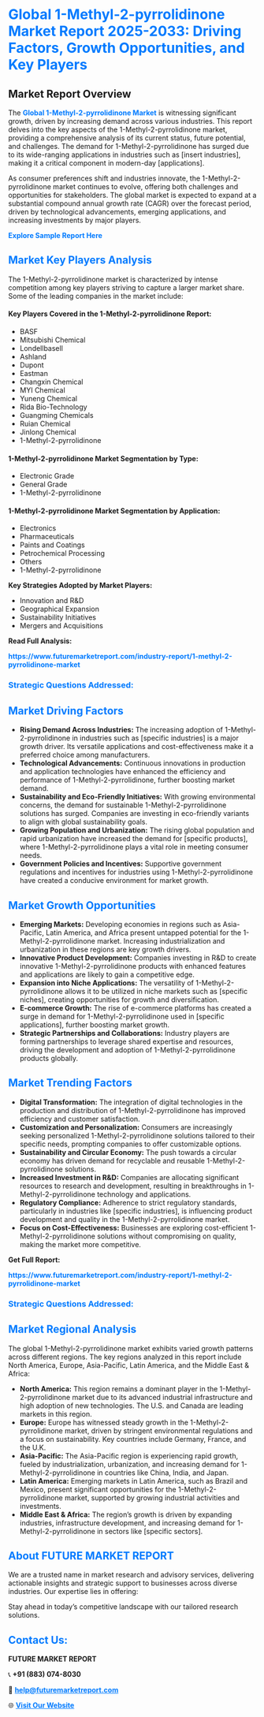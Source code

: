 <h1 style="color: #007BFF;">Global 1-Methyl-2-pyrrolidinone Market Report 2025-2033: Driving Factors, Growth Opportunities, and Key Players</h1>

<section id="overview">
<h2>Market Report Overview</h2>
<p>The <a href="https://www.futuremarketreport.com/industry-report/1-methyl-2-pyrrolidinone-market" style="color: #007BFF; text-decoration: none;"><strong>Global 1-Methyl-2-pyrrolidinone Market</strong></a> is witnessing significant growth, driven by increasing demand across various industries. This report delves into the key aspects of the 1-Methyl-2-pyrrolidinone market, providing a comprehensive analysis of its current status, future potential, and challenges. The demand for 1-Methyl-2-pyrrolidinone has surged due to its wide-ranging applications in industries such as [insert industries], making it a critical component in modern-day [applications].</p>
<p>As consumer preferences shift and industries innovate, the 1-Methyl-2-pyrrolidinone market continues to evolve, offering both challenges and opportunities for stakeholders. The global market is expected to expand at a substantial compound annual growth rate (CAGR) over the forecast period, driven by technological advancements, emerging applications, and increasing investments by major players.</p>
</section>

<section id="overview">
<p><a href="https://www.futuremarketreport.com/request-sample/reportId=90103" style="color: #007BFF; text-decoration: none;"><strong>Explore Sample Report Here</strong></a></p>
</section>

<section id="key-players">
<h2 style="color: #007BFF;">Market Key Players Analysis</h2>
<p>The 1-Methyl-2-pyrrolidinone market is characterized by intense competition among key players striving to capture a larger market share. Some of the leading companies in the market include:</p>
<h4>Key Players Covered in the 1-Methyl-2-pyrrolidinone Report:</h4>
<ul><li>BASF</li><li>Mitsubishi Chemical</li><li>Londellbasell</li><li>Ashland</li><li>Dupont</li><li>Eastman</li><li>Changxin Chemical</li><li>MYI Chemical</li><li>Yuneng Chemical</li><li>Rida Bio-Technology</li><li>Guangming Chemicals</li><li>Ruian Chemical</li><li>Jinlong Chemical</li><li>1-Methyl-2-pyrrolidinone</li></ul>
<h4>1-Methyl-2-pyrrolidinone Market Segmentation by Type:</h4>
<ul><li>Electronic Grade</li><li>General Grade</li><li>1-Methyl-2-pyrrolidinone</li></ul>

<h4>1-Methyl-2-pyrrolidinone Market Segmentation by Application:</h4>
<ul><li>Electronics</li><li>Pharmaceuticals</li><li>Paints and Coatings</li><li>Petrochemical Processing</li><li>Others</li><li>1-Methyl-2-pyrrolidinone</li></ul>
<p><strong>Key Strategies Adopted by Market Players:</strong></p>
<ul>
<li>Innovation and R&D</li>
<li>Geographical Expansion</li>
<li>Sustainability Initiatives</li>
<li>Mergers and Acquisitions</li>
</ul>
</section>

<section>
<p><strong>Read Full Analysis: </strong></p><a href="https://www.futuremarketreport.com/industry-report/1-methyl-2-pyrrolidinone-market" style="color: #007BFF; text-decoration: none;"><strong>https://www.futuremarketreport.com/industry-report/1-methyl-2-pyrrolidinone-market</strong></a>
<h3 style="color: #007BFF;">Strategic Questions Addressed:</h3>
</section>

<section id="driving-factors">
<h2 style="color: #007BFF;">Market Driving Factors</h2>
<ul>
<li><strong>Rising Demand Across Industries:</strong> The increasing adoption of 1-Methyl-2-pyrrolidinone in industries such as [specific industries] is a major growth driver. Its versatile applications and cost-effectiveness make it a preferred choice among manufacturers.</li>
<li><strong>Technological Advancements:</strong> Continuous innovations in production and application technologies have enhanced the efficiency and performance of 1-Methyl-2-pyrrolidinone, further boosting market demand.</li>
<li><strong>Sustainability and Eco-Friendly Initiatives:</strong> With growing environmental concerns, the demand for sustainable 1-Methyl-2-pyrrolidinone solutions has surged. Companies are investing in eco-friendly variants to align with global sustainability goals.</li>
<li><strong>Growing Population and Urbanization:</strong> The rising global population and rapid urbanization have increased the demand for [specific products], where 1-Methyl-2-pyrrolidinone plays a vital role in meeting consumer needs.</li>
<li><strong>Government Policies and Incentives:</strong> Supportive government regulations and incentives for industries using 1-Methyl-2-pyrrolidinone have created a conducive environment for market growth.</li>
</ul>
</section>

<section id="growth-opportunities">
<h2 style="color: #007BFF;">Market Growth Opportunities</h2>
<ul>
<li><strong>Emerging Markets:</strong> Developing economies in regions such as Asia-Pacific, Latin America, and Africa present untapped potential for the 1-Methyl-2-pyrrolidinone market. Increasing industrialization and urbanization in these regions are key growth drivers.</li>
<li><strong>Innovative Product Development:</strong> Companies investing in R&D to create innovative 1-Methyl-2-pyrrolidinone products with enhanced features and applications are likely to gain a competitive edge.</li>
<li><strong>Expansion into Niche Applications:</strong> The versatility of 1-Methyl-2-pyrrolidinone allows it to be utilized in niche markets such as [specific niches], creating opportunities for growth and diversification.</li>
<li><strong>E-commerce Growth:</strong> The rise of e-commerce platforms has created a surge in demand for 1-Methyl-2-pyrrolidinone used in [specific applications], further boosting market growth.</li>
<li><strong>Strategic Partnerships and Collaborations:</strong> Industry players are forming partnerships to leverage shared expertise and resources, driving the development and adoption of 1-Methyl-2-pyrrolidinone products globally.</li>
</ul>
</section>

<section id="trending-factors">
<h2 style="color: #007BFF;">Market Trending Factors</h2>
<ul>
<li><strong>Digital Transformation:</strong> The integration of digital technologies in the production and distribution of 1-Methyl-2-pyrrolidinone has improved efficiency and customer satisfaction.</li>
<li><strong>Customization and Personalization:</strong> Consumers are increasingly seeking personalized 1-Methyl-2-pyrrolidinone solutions tailored to their specific needs, prompting companies to offer customizable options.</li>
<li><strong>Sustainability and Circular Economy:</strong> The push towards a circular economy has driven demand for recyclable and reusable 1-Methyl-2-pyrrolidinone solutions.</li>
<li><strong>Increased Investment in R&D:</strong> Companies are allocating significant resources to research and development, resulting in breakthroughs in 1-Methyl-2-pyrrolidinone technology and applications.</li>
<li><strong>Regulatory Compliance:</strong> Adherence to strict regulatory standards, particularly in industries like [specific industries], is influencing product development and quality in the 1-Methyl-2-pyrrolidinone market.</li>
<li><strong>Focus on Cost-Effectiveness:</strong> Businesses are exploring cost-efficient 1-Methyl-2-pyrrolidinone solutions without compromising on quality, making the market more competitive.</li>
</ul>
</section>

<section>
<p><strong>Get Full Report: </strong></p><a href="https://www.futuremarketreport.com/industry-report/1-methyl-2-pyrrolidinone-market" style="color: #007BFF; text-decoration: none;"><strong>https://www.futuremarketreport.com/industry-report/1-methyl-2-pyrrolidinone-market</strong></a>
<h3 style="color: #007BFF;">Strategic Questions Addressed:</h3>
</section>


<section id="regional-analysis">
<h2 style="color: #007BFF;">Market Regional Analysis</h2>
<p>The global 1-Methyl-2-pyrrolidinone market exhibits varied growth patterns across different regions. The key regions analyzed in this report include North America, Europe, Asia-Pacific, Latin America, and the Middle East & Africa:</p>
<ul>
<li><strong>North America:</strong> This region remains a dominant player in the 1-Methyl-2-pyrrolidinone market due to its advanced industrial infrastructure and high adoption of new technologies. The U.S. and Canada are leading markets in this region.</li>
<li><strong>Europe:</strong> Europe has witnessed steady growth in the 1-Methyl-2-pyrrolidinone market, driven by stringent environmental regulations and a focus on sustainability. Key countries include Germany, France, and the U.K.</li>
<li><strong>Asia-Pacific:</strong> The Asia-Pacific region is experiencing rapid growth, fueled by industrialization, urbanization, and increasing demand for 1-Methyl-2-pyrrolidinone in countries like China, India, and Japan.</li>
<li><strong>Latin America:</strong> Emerging markets in Latin America, such as Brazil and Mexico, present significant opportunities for the 1-Methyl-2-pyrrolidinone market, supported by growing industrial activities and investments.</li>
<li><strong>Middle East & Africa:</strong> The region’s growth is driven by expanding industries, infrastructure development, and increasing demand for 1-Methyl-2-pyrrolidinone in sectors like [specific sectors].</li>
</ul>
</section>

<footer>
<h2 style="color: #007BFF;">About FUTURE MARKET REPORT</h2>
<p>We are a trusted name in market research and advisory services, delivering actionable insights and strategic support to businesses across diverse industries. Our expertise lies in offering:</p>

<p>Stay ahead in today’s competitive landscape with our tailored research solutions.</p>

<h2 style="color: #007BFF;">Contact Us:</h2>
<p><strong>FUTURE MARKET REPORT</strong></p>
<p>📞 <strong>+91 (883) 074-8030</strong></p>
<p>📧 <strong><a href="mailto:help@futuremarketreport.com" style="color: #007BFF;">help@futuremarketreport.com</a></strong></p>
<p>🌐 <strong><a href="https://www.futuremarketreport.com/" style="color: #007BFF;">Visit Our Website</a></strong></p>
</footer>